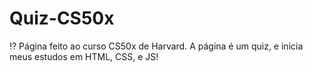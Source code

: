 # Quiz-CS50x
⁉ Página feito ao curso CS50x de Harvard. A página é um quiz, e inicia meus estudos em HTML, CSS, e JS!
